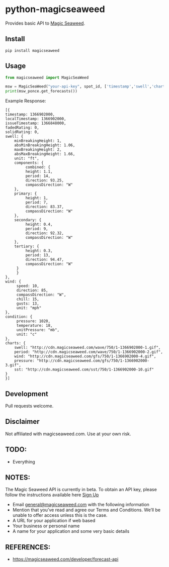 python-magicseaweed
==============================================================================================================================================================================================

Provides basic API to [Magic Seaweed](https://magicseaweed.com/developer/api).

## Install

`pip install magicseaweed`

## Usage

```python
from magicseaweed import MagicSeaWeed

msw = MagicSeaWeed("your-api-key", spot_id, ['timestamp','swell','charts'], 'us')
print(msw_ponce.get_forecasts())
```

Example Response:
```jscon
[{
timestamp: 1366902000,
localTimestamp: 1366902000,
issueTimestamp: 1366848000,
fadedRating: 0,
solidRating: 0,
swell: {
    minBreakingHeight: 1,
    absMinBreakingHeight: 1.06,
    maxBreakingHeight: 2,
    absMaxBreakingHeight: 1.66,
    unit: "ft",
    components: {
         combined: {
         height: 1.1,
         period: 14,
         direction: 93.25,
         compassDirection: "W"
    },
    primary: {
         height: 1,
         period: 7,
         direction: 83.37,
         compassDirection: "W"
    },
    secondary: {
         height: 0.4,
         period: 9,
         direction: 92.32,
         compassDirection: "W"
    },
    tertiary: {
         height: 0.3,
         period: 13,
         direction: 94.47,
         compassDirection: "W"
     }
     }
},
wind: {
     speed: 10,
     direction: 85,
     compassDirection: "W",
     chill: 15,
     gusts: 13,
     unit: "mph"
},
condition: {
     pressure: 1020,
     temperature: 18,
     unitPressure: "mb",
     unit: "c"
},
charts: {
    swell: "http://cdn.magicseaweed.com/wave/750/1-1366902000-1.gif",
    period: "http://cdn.magicseaweed.com/wave/750/1-1366902000-2.gif",
    wind: "http://cdn.magicseaweed.com/gfs/750/1-1366902000-4.gif",
    pressure: "http://cdn.magicseaweed.com/gfs/750/1-1366902000-3.gif",
    sst: "http://cdn.magicseaweed.com/sst/750/1-1366902000-10.gif"
}
}]
```

## Development

Pull requests welcome.

## Disclaimer

Not affiliated with magicseaweed.com. Use at your own risk.

## TODO:
- Everything

## NOTES:

The Magic Seaweed API is currently in beta. To obtain an API key, please follow the instructions available here [Sign Up](https://magicseaweed.com/developer/sign-up)
- Email [general@magicseaweed.com](mailto:general@magicseaweed.com) with the following information
- Mention that you’ve read and agree our Terms and Conditions. We’ll be unable to offer access unless this is the case.
- A URL for your application if web based
- Your business or personal name
- A name for your application and some very basic details

## REFERENCES:
- https://magicseaweed.com/developer/forecast-api
